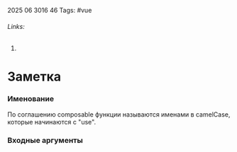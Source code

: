 2025 06 3016 46
Tags: #vue 
###### Links: 
1) 
# Заметка
### Именование
По соглашению composable функции называются именами в camelCase, которые начинаются с "use".
### Входные аргументы